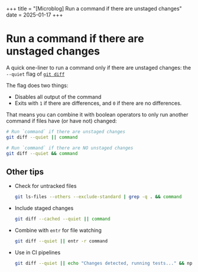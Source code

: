 +++
title = "[Microblog] Run a command if there are unstaged changes"
date = 2025-01-17
+++

# Run a command if there are unstaged changes

A quick one-liner to run a command only if there are unstaged changes: the `--quiet` flag of [`git diff`](https://git-scm.com/docs/git-diff)

The flag does two things:

- Disables all output of the command
- Exits with `1` if there are differences, and `0` if there are no differences.

That means you can combine it with boolean operators to only run another command if files have (or have not) changed:

```bash
# Run `command` if there are unstaged changes
git diff --quiet || command

# Run `command` if there are NO unstaged changes
git diff --quiet && command
```

## Other tips

- Check for untracked files

    ```bash
    git ls-files --others --exclude-standard | grep -q . && command
    ```

- Include staged changes

    ```bash
    git diff --cached --quiet || command
    ```

- Combine with `entr` for file watching

    ```bash
    git diff --quiet || entr -r command
    ```

- Use in CI pipelines
    ```bash
    git diff --quiet || echo "Changes detected, running tests..." && npm test
    ```
